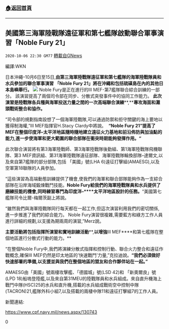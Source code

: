 ###  [:house:返回首頁](https://github.com/ourhimalayas/txt)
---

## 美國第三海軍陸戰隊遠征軍和第七艦隊啟動聯合軍事演習「Noble Fury 21」
`2020-10-06 22:30 GM77` [轉載自GNews](https://gnews.org/zh-hant/407393/)

編譯:WKN

日本沖繩–10月6日至15日,**由第三海軍陸戰隊遠征軍和第七艦隊的海軍陸戰隊員和水兵參加的聯合軍事演習** **「****Noble Fury 21****」將在沖繩和包括硫磺島在內的其他日本島嶼舉行。**
![]()![](https://s3.amazonaws.com/gnews-media-offload/wp-content/uploads/2020/10/06222356/%E6%88%AA%E5%B1%8F2020-10-07-%E4%B8%8A%E5%8D%8810.21.19-1.png)
Noble Fury是正在進行的III MEF-第7艦隊聯合綜合訓練的一部分。 該演習提高了兩個司令部在同步、分散式突發事件中的協同工作能力。 **此次演習是陸戰隊各兵種與海軍投送力量之間的一次高端聯合演練****,****專攻海面和灘頭戰術整合和協作。**

“司令部的規劃指南設想了一個海軍陸戰隊,可以通過防禦和拒守關鍵的海上要地以獲得制海權,”III MEF指揮官H.Stacy Clardy中將說。  **“Noble Fury 21”****提高了****MEF****在整個印度洋****–****太平洋地區隨時隨地建立遠征火力基地和前沿佈防與加油點的能力****,****進一步使海軍和更大範圍的聯合部隊在衝突時期能夠發揮作用。****“**

此次聯合演習將有第3海軍陸戰師、第3海軍陸戰隊後勤組、第1海軍陸戰隊飛機聯隊、第3 MEF資訊組、第31海軍陸戰隊遠征部隊、海軍陸戰隊輪換部隊–達爾文,以及來自第7艦隊的部分部隊,包括 「美國」號(LHA 6)遠征打擊組(AMAESG),以及空軍第18聯隊的人員參加。

“這些演習為高端動態訓練提供了機會,使我們的海軍和聯合部隊能夠作為一支綜合部隊在沿岸海域鍛煉戰鬥技能。**Noble Fury****給我們的海軍陸戰隊員和水兵提供了磨練技能的機會****,****同時練習專門為印度洋****–****太平洋地區設計的任務。**“美國第七艦隊司令比爾-梅爾茨副上將說。

“雖然我們與海軍陸戰隊同行每天都在一起工作,但這次演習利用我們的密切關係,進一步推進了我們的綜合能力。 Noble Fury演習很複雜,需要藍方和綠方工作人員進行詳細的規劃,以支援為期兩周的演習,”Merz說。

**主要活動將包括指揮所演習和實地訓練活動****,****以增強****III MEF****和第七艦隊在整個地區進行分散式行動的能力。**

“在整個Noble Fury中,我們將演練分散式指揮和控制行動、聯合火力整合和遠征作戰概念,確保III MEF仍然是印太地區的’快速戰鬥’力量,”克拉迪說。**“****我們必須做好快速部署的準備****,****以支援並與我們在整個地區的盟友和合作夥伴站在一起。****”**

AMAESG由「美國」號兩棲攻擊艦、「德國城」號(LSD 42)和 「新奧爾良」號(LPD 18)船塢登陸艦,以及來自第31MEU的陸戰隊員和水兵組成。來自直升機海上戰鬥中隊(HSC)25的水兵和直升機,搭載的水兵組成戰術空中控制中隊(TACRON)21,艦隊外科小組7,以及搭載的兩棲中隊11和遠征打擊組7的工作人員。

新聞連結:

https://www.cpf.navy.mil/news.aspx/130743

0
